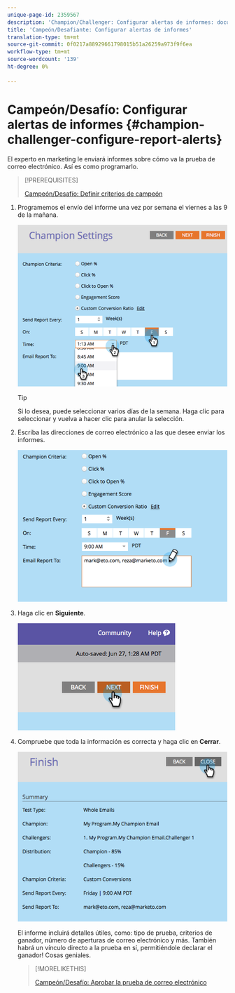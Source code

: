 ```yaml
---
unique-page-id: 2359567
description: 'Champion/Challenger: Configurar alertas de informes: documentos de marketing: documentación del producto'
title: 'Campeón/Desafiante: Configurar alertas de informes'
translation-type: tm+mt
source-git-commit: 0f0217a88929661798015b51a26259a973f9f6ea
workflow-type: tm+mt
source-wordcount: '139'
ht-degree: 0%

---
```



# Campeón/Desafío: Configurar alertas de informes {#champion-challenger-configure-report-alerts}

El experto en marketing le enviará informes sobre cómo va la prueba de correo electrónico. Así es como programarlo.

>[!PREREQUISITES]
>
>[Campeón/Desafío: Definir criterios de campeón](/help/marketo/product-docs/email-marketing/general/functions-in-the-editor/email-tests-champion-challenger/champion-challenger-define-champion-criteria.md)

1. Programemos el envío del informe una vez por semana el viernes a las 9 de la mañana.

   ![](assets/image2014-9-15-13-3a12-3a56.png)

   >[!TIP]
   >
   >Si lo desea, puede seleccionar varios días de la semana. Haga clic para seleccionar y vuelva a hacer clic para anular la selección.

1. Escriba las direcciones de correo electrónico a las que desee enviar los informes.

   ![](assets/image2014-9-15-13-3a13-3a7.png)

1. Haga clic en **Siguiente**.

   ![](assets/image2014-9-15-13-3a18-3a30.png)

1. Compruebe que toda la información es correcta y haga clic en **Cerrar**.

   ![](assets/image2014-9-15-13-3a18-3a41.png)

   El informe incluirá detalles útiles, como: tipo de prueba, criterios de ganador, número de aperturas de correo electrónico y más. También habrá un vínculo directo a la prueba en sí, permitiéndole declarar el ganador! Cosas geniales.

   >[!MORELIKETHIS]
   >
   >[Campeón/Desafío: Aprobar la prueba de correo electrónico](/help/marketo/product-docs/email-marketing/general/functions-in-the-editor/email-tests-champion-challenger/champion-challenger-approve-your-email-test.md)
